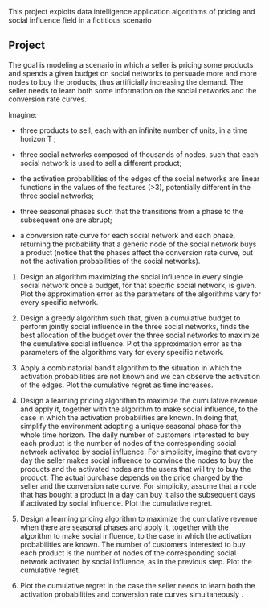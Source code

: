 This project exploits data intelligence application algorithms of pricing and social influence field in a fictitious scenario

## Project

The goal is modeling a scenario in which a seller is pricing some products and spends a given budget on social networks to persuade more and more nodes to buy the products, thus artificially increasing the demand. The seller needs to learn both some information on the social networks and the conversion rate curves.

Imagine:

- three products to sell, each with an infinite number of units, in a time horizon T ; 

- three social networks composed of thousands of nodes, such that each social network is used to sell a different product;

- the activation probabilities of the edges of the social networks are linear functions in the values of the features (>3), potentially different in the three social networks;

- three seasonal phases such that the transitions from a phase to the subsequent one are abrupt;

- a conversion rate curve for each social network and each phase, returning the probability that a generic node of the social network buys a product (notice that the phases affect the conversion rate curve, but not the activation probabilities of the social networks).

1. Design an algorithm maximizing the social influence in every single social network once a budget, for that specific social network, is given. Plot the approximation error as the parameters of the algorithms vary for every specific network.

2. Design a greedy algorithm such that, given a cumulative budget to perform jointly social influence in the three social networks, finds the best allocation of the budget over the three social networks to maximize the cumulative social influence. Plot the approximation error as the parameters of the algorithms vary for every specific network.

3. Apply a combinatorial bandit algorithm to the situation in which the activation probabilities are not known and we can observe the activation of the edges. Plot the cumulative regret as time increases. 

4. Design a learning pricing algorithm to maximize the cumulative revenue and apply it, together with the algorithm to make social influence, to the case in which the activation probabilities are known. In doing that, simplify the environment adopting a unique seasonal phase for the whole time horizon. The daily number of customers interested to buy each product is the number of nodes of the corresponding social network activated by social influence. For simplicity, imagine that every day the seller makes social influence to convince the nodes to buy the products and the activated nodes are the users that will try to buy the product. The actual purchase depends on the price charged by the seller and the conversion rate curve. For simplicity, assume that a node that has bought a product in a day can buy it also the subsequent days if activated by social influence. Plot the cumulative regret.

5. Design a learning pricing algorithm to maximize the cumulative revenue when there are seasonal phases and apply it, together with the algorithm to make social influence, to the case in which the activation probabilities are known. The number of customers interested to buy each product is the number of nodes of the corresponding social network activated by social influence, as in the previous step. Plot the cumulative regret.

6. Plot the cumulative regret in the case the seller needs to learn both the activation probabilities and conversion rate curves simultaneously .